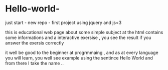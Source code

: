 # Hello-world-
just start - new repo - first project using jquery and js<3

this is educational web page about some simple subject at the html
contains some informations and a interactive exersise , you see the result if you answer the exersis correctly

it well be good to the beginner at progrmmaing , and as at every language you will learn, you well see
example using the sentince Hello World and from there I take the name ..





